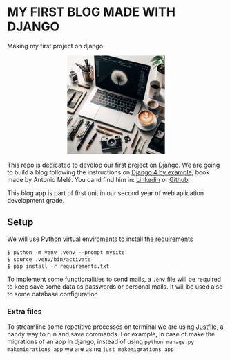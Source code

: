 # MY FIRST BLOG MADE WITH DJANGO
Making my first project on django
<div align="center">
<img width = 45% src = "img/blog.jpeg">
</div>

This repo is dedicated to develop our first project on Django. We are going to build a blog following the instructions on [Django 4 by example](https://www.amazon.com/Django-Example-powerful-reliable-applications/dp/1801813051), book made by Antonio Melé. You cand find him in: [Linkedin](https://www.linkedin.com/in/amele/) or [Github](https://github.com/zenx).    

This blog app is part of first unit in our second year of web aplication development grade.  

## Setup
We will use Python virtual enviroments to install the [requirements](./requirements.txt)
```console
$ python -m venv .venv --prompt mysite
$ source .venv/bin/activate
$ pip install -r requirements.txt
```
To implement some functionalities to send mails, a `.env` file will be required to keep save some data as passwords or personal mails. It will be used also to some database configuration


### Extra files
To streamline some repetitive processes on terminal we are using [Justfile](https://github.com/casey/just), a handy way to run and save commands. For example, in case of make the migrations of an app in django, instead of using `python manage.py makemigrations app` we are using `just makemigrations app`
